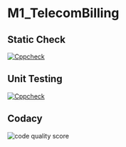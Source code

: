 # M1_TelecomBilling 

## Static Check

[![Cppcheck](https://github.com/gauravyoyoyo/M1_telecomBilling/actions/workflows/cppcheck.yml/badge.svg)](https://github.com/gauravyoyoyo/M1_telecomBilling/actions/workflows/cppcheck.yml)


## Unit Testing

[![Cppcheck](https://github.com/gauravyoyoyo/M1_telecomBilling/actions/workflows/cppcheck.yml/badge.svg)](https://github.com/gauravyoyoyo/M1_telecomBilling/actions/workflows/cppcheck.yml)

## Codacy

![code quality score](https://api.codiga.io/project/31099/score/svg)

